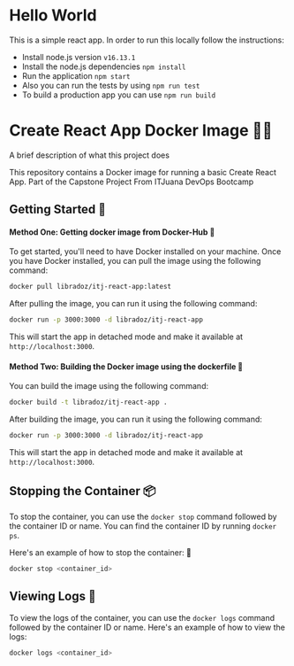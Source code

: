 # Hello World

This is a simple react app. In order to run this locally follow the
instructions:

* Install node.js version `v16.13.1`
* Install the node.js dependencies `npm install`
* Run the application `npm start`
* Also you can run the tests by using `npm run test`
* To build a production app you can use `npm run build`

# Create React App Docker Image 🚀🐳

A brief description of what this project does

This repository contains a Docker image for running a basic Create React App.
Part of the Capstone Project From ITJuana DevOps Bootcamp

## Getting Started 🏁
#### Method One: Getting docker image from Docker-Hub 🐳

To get started, you'll need to have Docker installed on your machine. Once you have Docker installed, you can pull the image using the following command:

```sh
docker pull libradoz/itj-react-app:latest
```

After pulling the image, you can run it using the following command:
```sh
docker run -p 3000:3000 -d libradoz/itj-react-app
```

This will start the app in detached mode and make it available at `http://localhost:3000`.

#### Method Two: Building the Docker image using the dockerfile 🐳

You can build the image using the following command:

```sh
docker build -t libradoz/itj-react-app .
```

After building the image, you can run it using the following command:
```sh
docker run -p 3000:3000 -d libradoz/itj-react-app
```

This will start the app in detached mode and make it available at `http://localhost:3000`.

## Stopping the Container 📦

To stop the container, you can use the `docker stop` command followed by the container ID or name. You can find the container ID by running `docker ps`.

Here's an example of how to stop the container: 🚢
```sh
docker stop <container_id>
```

## Viewing Logs 📜

To view the logs of the container, you can use the `docker logs` command followed by the container ID or name. Here's an example of how to view the logs:
```sh
docker logs <container_id>
```